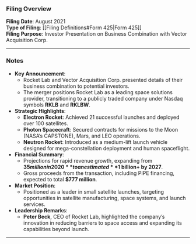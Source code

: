### Filing Overview

**Filing Date**: August 2021  
**Type of Filing**: [[Filing Definitions#Form 425|Form 425]]  
**Filing Purpose**: Investor Presentation on Business Combination with Vector Acquisition Corp.

---
### Notes

- **Key Announcement**:
    - Rocket Lab and Vector Acquisition Corp. presented details of their business combination to potential investors.
    - The merger positions Rocket Lab as a leading space solutions provider, transitioning to a publicly traded company under Nasdaq symbols **RKLB** and **RKLBW**.
- **Strategic Highlights**:
    - **Electron Rocket**: Achieved 21 successful launches and deployed over 100 satellites.
    - **Photon Spacecraft**: Secured contracts for missions to the Moon (NASA’s CAPSTONE), Mars, and LEO operations.
    - **Neutron Rocket**: Introduced as a medium-lift launch vehicle designed for mega-constellation deployment and human spaceflight.
- **Financial Summary**:
    - Projections for rapid revenue growth, expanding from **$35 million in 2020** to an estimated **$1 billion+ by 2027**.
    - Gross proceeds from the transaction, including PIPE financing, expected to total **$777 million**.
- **Market Position**:
    - Positioned as a leader in small satellite launches, targeting opportunities in satellite manufacturing, space systems, and launch services.
- **Leadership Remarks**:
    - **Peter Beck**, CEO of Rocket Lab, highlighted the company’s innovation in reducing barriers to space access and expanding its capabilities beyond launch.

---


